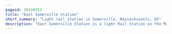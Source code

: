```yaml
---
pageid: 36330351
title: "East Somerville station"
short_summary: "Light rail station in Somerville, Massachusetts, US"
description: "East Somerville Station is a light Rail Station on the Massachusetts Bay Transportation Authority green Line in southeastern Somerville Massachusetts. The accessible Station has a single Island Platform servicing the two Tracks of the Branch Medford. It opened on 12 December 2022 as Part of green Line Extension which added two northern Branches to the green Line and is served by the E Branch."
---
```

